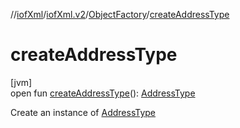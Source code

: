 //[iofXml](../../../index.md)/[iofXml.v2](../index.md)/[ObjectFactory](index.md)/[createAddressType](create-address-type.md)

# createAddressType

[jvm]\
open fun [createAddressType](create-address-type.md)(): [AddressType](../-address-type/index.md)

Create an instance of [AddressType](../-address-type/index.md)
